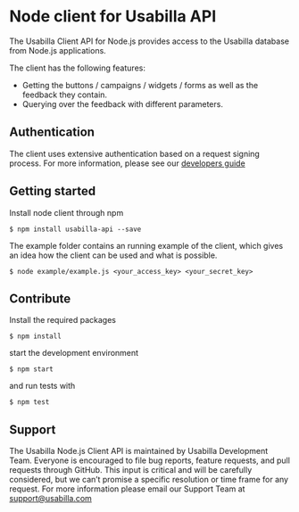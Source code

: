 # Node client for Usabilla API

The Usabilla Client API for Node.js provides access to the Usabilla database from Node.js applications.

The client has the following features:
* Getting the buttons / campaigns / widgets / forms as well as the feedback they contain.
* Querying over the feedback with different parameters.

## Authentication

The client uses extensive authentication based on a request signing process. For more information,
please see our [developers guide](http://developers.usabilla.com)

## Getting started

Install node client through npm

```
$ npm install usabilla-api --save
```

The example folder contains an running example of the client, which gives an idea
how the client can be used and what is possible.

```
$ node example/example.js <your_access_key> <your_secret_key>
```

## Contribute

Install the required packages

```
$ npm install
```

start the development environment

```
$ npm start
```

and run tests with

```
$ npm test
```

## Support

The Usabilla Node.js Client API is maintained by Usabilla Development Team. Everyone is encouraged to file bug reports,
feature requests, and pull requests through GitHub. This input is critical and will be carefully considered, but we
can’t promise a specific resolution or time frame for any request. For more information please email our Support Team
at support@usabilla.com

